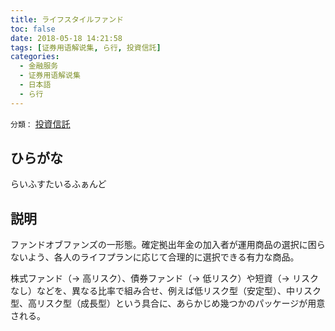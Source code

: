 ```yaml
---
title: ライフスタイルファンド
toc: false
date: 2018-05-18 14:21:58
tags: [证券用语解说集, ら行, 投資信託]
categories:
  - 金融服务
  - 证券用语解说集
  - 日本語
  - ら行
---
```


`分類：` [投資信託](/tags/投資信託/)

## ひらがな

らいふすたいるふぁんど

## 説明

ファンドオブファンズの一形態。確定拠出年金の加入者が運用商品の選択に困らないよう、各人のライフプランに応じて合理的に選択できる有力な商品。

株式ファンド（→ 高リスク）、債券ファンド（→ 低リスク）や短資（→ リスクなし）などを、異なる比率で組み合せ、例えば低リスク型（安定型）、中リスク型、高リスク型（成長型）という具合に、あらかじめ幾つかのパッケージが用意される。
